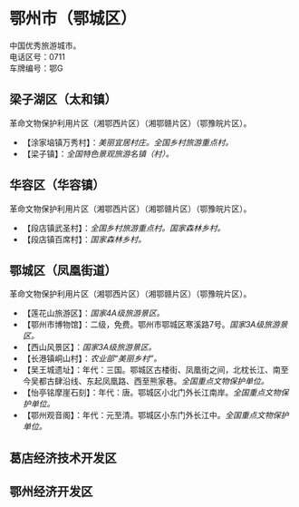 # 鄂州市（鄂城区）  
中国优秀旅游城市。  
电话区号：0711  
车牌编号：鄂G  

## 梁子湖区（太和镇）  
革命文物保护利用片区（湘鄂西片区）（湘鄂赣片区）（鄂豫皖片区）。  
* 【涂家垴镇万秀村】：*美丽宜居村庄。全国乡村旅游重点村。*  
* 【梁子镇】：*全国特色景观旅游名镇（村）。*  

## 华容区（华容镇）  
革命文物保护利用片区（湘鄂西片区）（湘鄂赣片区）（鄂豫皖片区）。  
* 【段店镇武圣村】：*全国乡村旅游重点村。国家森林乡村。*  
* 【段店镇百席村】：*国家森林乡村。*  

## 鄂城区（凤凰街道）  
革命文物保护利用片区（湘鄂西片区）（湘鄂赣片区）（鄂豫皖片区）。  
* 【莲花山旅游区】：*国家4A级旅游景区。*  
* 【鄂州市博物馆】：二级，免费。鄂州市鄂城区寒溪路7号。*国家3A级旅游景区。*  
* 【西山风景区】：*国家3A级旅游景区。*  
* 【长港镇峒山村】：*农业部“美丽乡村”。*  
* 【吴王城遗址】：年代：三国。鄂城区古楼街、凤凰街之间，北枕长江、南至今吴都古肆沿线、东起凤凰路、西至熊家巷。*全国重点文物保护单位。*  
* 【怡亭铭摩崖石刻】：年代：唐。鄂城区小北门外长江南岸。*全国重点文物保护单位。*  
* 【鄂州观音阁】：年代：元至清。鄂城区小东门外长江中。*全国重点文物保护单位。*  

## 葛店经济技术开发区  

## 鄂州经济开发区